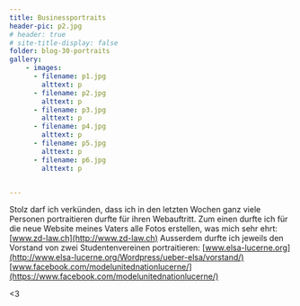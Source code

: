 ```yaml
---
title: Businessportraits
header-pic: p2.jpg
# header: true
# site-title-display: false
folder: blog-30-portraits
gallery: 
    - images:
      - filename: p1.jpg
        alttext: p
      - filename: p2.jpg
        alttext: p
      - filename: p3.jpg
        alttext: p
      - filename: p4.jpg
        alttext: p
      - filename: p5.jpg
        alttext: p
      - filename: p6.jpg
        alttext: p


---
```


Stolz darf ich verkünden, dass ich in den letzten Wochen ganz viele Personen portraitieren durfte für ihren Webauftritt.
Zum einen durfte ich für die neue Website meines Vaters alle Fotos erstellen, was mich sehr ehrt: [www.zd-law.ch](http://www.zd-law.ch)
Ausserdem durfte ich jeweils den Vorstand von zwei Studentenvereinen portraitieren:
[www.elsa-lucerne.org](http://www.elsa-lucerne.org/Wordpress/ueber-elsa/vorstand/)
[www.facebook.com/modelunitednationlucerne/](https://www.facebook.com/modelunitednationlucerne/)

&lt;3
